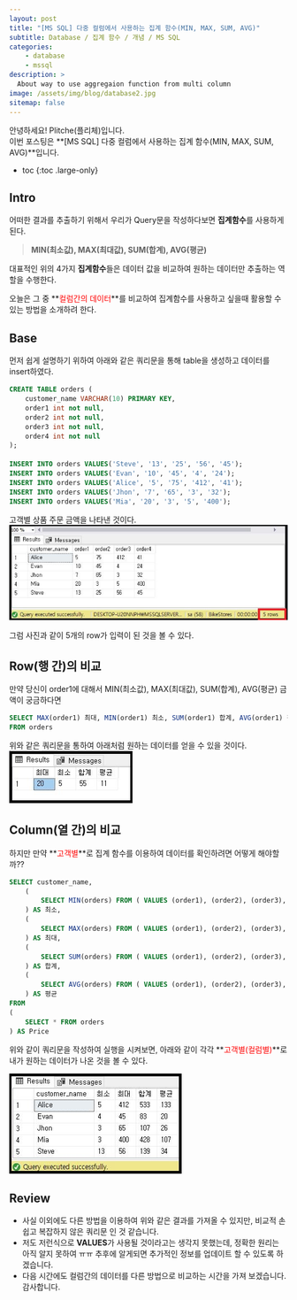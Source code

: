 ```yaml
---
layout: post
title: "[MS SQL] 다중 컬럼에서 사용하는 집계 함수(MIN, MAX, SUM, AVG)"
subtitle: Database / 집계 함수 / 개념 / MS SQL
categories:
    - database
    - mssql
description: >
  About way to use aggregaion function from multi column
image: /assets/img/blog/database2.jpg
sitemap: false
---
```

안녕하세요! Plitche(플리체)입니다.  
이번 포스팅은 **[MS SQL] 다중 컬럼에서 사용하는 집계 함수(MIN, MAX, SUM, AVG)**입니다.

* toc
{:toc .large-only}

## Intro
어떠한 결과를 추출하기 위해서 우리가 Query문을 작성하다보면 **집계함수**를 사용하게 된다.  
> **MIN(최소값), MAX(최대값), SUM(합계), AVG(평균)**

대표적인 위의 4가지 **집계함수**들은 데이터 값을 비교하여 원하는 데이터만 추출하는 역할을 수행한다.

오늘은 그 중 **<font color="red">컬럼간의 데이터</font>**를 비교하여 집계함수를 사용하고 싶을때 활용할 수 있는 방법을 소개하려 한다.

## Base
먼저 쉽게 설명하기 위하여 아래와 같은 쿼리문을 통해 table을 생성하고 데이터를 insert하였다.  
```sql
CREATE TABLE orders (
	customer_name VARCHAR(10) PRIMARY KEY,
	order1 int not null,
	order2 int not null,
	order3 int not null,
	order4 int not null
);

INSERT INTO orders VALUES('Steve', '13', '25', '56', '45');
INSERT INTO orders VALUES('Evan', '10', '45', '4', '24');
INSERT INTO orders VALUES('Alice', '5', '75', '412', '41');
INSERT INTO orders VALUES('Jhon', '7', '65', '3', '32');
INSERT INTO orders VALUES('Mia', '20', '3', '5', '400');
```  

고객별 상품 주문 금액을 나타낸 것이다.  
![](/assets/post/mssql/20210502/01.jpg)

그럼 사진과 같이 5개의 row가 입력이 된 것을 볼 수 있다.  

## Row(행 간)의 비교
만약 당신이 order1에 대해서 MIN(최소값), MAX(최대값), SUM(합계), AVG(평균) 금액이 궁금하다면  

```sql
SELECT MAX(order1) 최대, MIN(order1) 최소, SUM(order1) 합계, AVG(order1) 평균
FROM orders
```  
위와 같은 쿼리문을 통하여 아래처럼 원하는 데이터를 얻을 수 있을 것이다.  
![](/assets/post/mssql/20210502/02.jpg)

## Column(열 간)의 비교
하지만 만약 **<font color="red">고객별</font>**로 집계 함수를 이용하여 데이터를 확인하려면 어떻게 해야할까??

```sql
SELECT customer_name,
    (  
        SELECT MIN(orders) FROM ( VALUES (order1), (order2), (order3), (order4) ) AS p (orders)   
    ) AS 최소,  
    (  
        SELECT MAX(orders) FROM ( VALUES (order1), (order2), (order3), (order4) ) AS p (orders)   
    ) AS 최대,  
    (  
        SELECT SUM(orders) FROM ( VALUES (order1), (order2), (order3), (order4) ) AS p (orders)   
    ) AS 합계,  
    (  
        SELECT AVG(orders) FROM ( VALUES (order1), (order2), (order3), (order4) ) AS p (orders)   
    ) AS 평균
FROM
(
	SELECT * FROM orders
) AS Price

```  

위와 같이 쿼리문을 작성하여 실행을 시켜보면, 아래와 같이 각각 **<font color="red">고객별(컬럼별)</font>**로 내가 원하는 데이터가 나온 것을 볼 수 있다.

![](/assets/post/mssql/20210502/03.jpg)  

## Review
* 사실 이외에도 다른 방법을 이용하여 위와 같은 결과를 가져올 수 있지만, 비교적 손쉽고 복잡하지 않은 쿼리문 인 것 같습니다.  
* 저도 저런식으로 **VALUES**가 사용될 것이라고는 생각지 못했는데, 정확한 원리는 아직 알지 못하여 ㅠㅠ 추후에 알게되면 추가적인 정보를 업데이트 할 수 있도록 하겠습니다.  
* 다음 시간에도 컬럼간의 데이터를 다른 방법으로 비교하는 시간을 가져 보겠습니다. 감사합니다.

